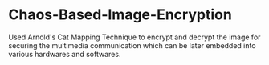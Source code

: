 # Chaos-Based-Image-Encryption
Used Arnold's Cat Mapping Technique to encrypt and decrypt the image for securing the multimedia communication which can be later embedded into various hardwares and softwares.
